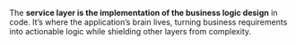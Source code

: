 
The **service layer is the implementation of the business logic design** in code. It’s where the application’s brain lives, turning business requirements into actionable logic while shielding other layers from complexity.